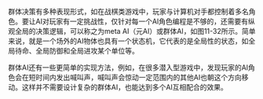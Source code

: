 群体决策有多种表现形式，如在战棋类游戏中，玩家与计算机对手都控制着多名角色。要让AI对玩家有一定挑战性，仅针对每一个AI角色编程是不够的，还需要有纵观全局的决策逻辑，可以称之为meta AI（元AI）或群体AI，如图11-32所示。简单来说，就是一个场外的AI物体也具有一个状态机，它代表的是全局性的状态，如全局待命、全局防御和全局进攻某个单位等。


群体AI还有一些更简单的实现方法，例如，在很多潜入型游戏中，发现玩家的AI角色会在短时间内发出喊叫声，喊叫声会惊动一定范围内的其他AI也朝这个方向移动。这样并不需要设计复杂的群体AI，也能达到多个AI互相配合的效果。
